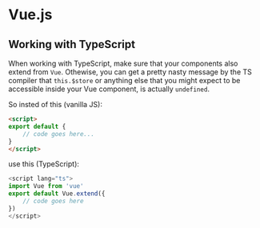 # Vue.js

## Working with TypeScript
When working with TypeScript, make sure that your components also extend from `Vue`. Othewise, you can get a pretty nasty message by the TS compiler that `this.$store` or anything else that you might expect to be accessible inside your Vue component, is actually `undefined`.

So insted of this (vanilla JS):

``` html
<script>
export default {
    // code goes here...
}
</script>
```

use this (TypeScript):

``` typescript
<script lang="ts">
import Vue from 'vue'
export default Vue.extend({
    // code goes here
})
</script>
```
